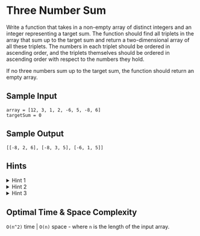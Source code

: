 # Three Number Sum

Write a function that takes in a non-empty array of distinct integers and an integer representing a target sum. The function should find all triplets in the array that sum up to the target sum and return a two-dimensional array of all these triplets. The numbers in each triplet should be ordered in ascending order, and the triplets themselves should be ordered in ascending order with respect to the numbers they hold.

If no three numbers sum up to the target sum, the function should return an empty array.

## Sample Input

```plaintext
array = [12, 3, 1, 2, -6, 5, -8, 6]
targetSum = 0
```

## Sample Output

```plaintext
[[-8, 2, 6], [-8, 3, 5], [-6, 1, 5]]
```

## Hints

<details>
<summary>Hint 1</summary>

TUsing three for loops to calculate the sums of all possible triplets in the array would generate an algorithm that runs in O(n³) time, where n is the length of the input array. Can you come up with something faster using only two for loops?

</details>

<details>
<summary>Hint 2</summary>

Try sorting the array and traversing it once. At each number, place a left pointer on the number immediately to the right of your current number and a right pointer on the final number in the array. Check if the current number, the left number, and the right number sum up to the target sum. How can you proceed from there, remembering the fact that you sorted the array?

</details>

<details>
<summary>Hint 3</summary>

Since the array is now sorted (see Hint #2), you know that moving the left pointer mentioned in Hint #2 one place to the right will lead to a greater left number and thus a greater sum. Similarly, you know that moving the right pointer one place to the left will lead to a smaller right number and thus a smaller sum. This means that, depending on the size of each triplet's (current number, left number, right number) sum relative to the target sum, you should either move the left pointer, the right pointer, or both to obtain a potentially valid triplet.

</details>

## Optimal Time & Space Complexity

`O(n^2)` time | `O(n)` space - where `n`  is the length of the input array.
